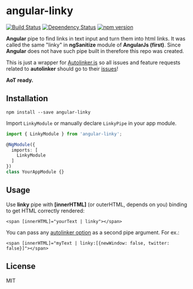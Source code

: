 # angular-linky
[![Build Status](https://travis-ci.org/dzonatan/angular-linky.svg?branch=master)](https://travis-ci.org/dzonatan/angular-linky)
[![Dependency Status](https://gemnasium.com/dzonatan/angular-linky.svg)](https://gemnasium.com/dzonatan/angular-linky)
[![npm version](https://badge.fury.io/js/angular-linky.svg)](https://badge.fury.io/js/angular-linky)

**Angular** pipe to find links in text input and turn them into html links. It was called the same "linky" in **ngSanitize** module of **AngularJs (first)**. Since **Angular** does not have such pipe built in therefore this repo was created.

This is just a wrapper for [Autolinker.js](https://github.com/gregjacobs/Autolinker.js) so all issues and feature requests related to **autolinker** should go to their [issues](https://github.com/gregjacobs/Autolinker.js/issues)!

**AoT ready.**


## Installation
`npm install --save angular-linky`

Import `LinkyModule` or manually declare `LinkyPipe` in your app module.
```ts
import { LinkyModule } from 'angular-linky';

@NgModule({
  imports: [
    LinkyModule
  ]
})
class YourAppModule {}
```

## Usage

Use **linky** pipe with **[innerHTML]** (or outerHTML, depends on you) binding to get HTML correctly rendered:

`<span [innerHTML]="yourText | linky"></span>`

You can pass any [autolinker option](https://github.com/gregjacobs/Autolinker.js#options) as a second pipe argument. For ex.:

`<span [innerHTML]="myText | linky:[{newWindow: false, twitter: false}]"></span>`

## License
MIT
